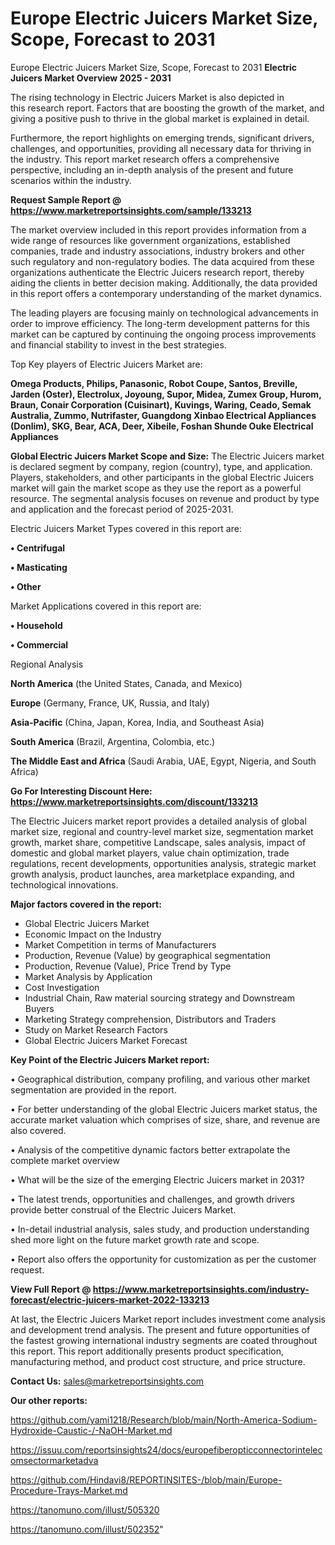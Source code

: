 # Europe Electric Juicers Market Size, Scope, Forecast to 2031
Europe Electric Juicers Market Size, Scope, Forecast to 2031
<Strong> Electric Juicers Market Overview 2025 - 2031</strong>

The rising technology in Electric Juicers Market is also depicted in this research report. Factors that are boosting the growth of the market, and giving a positive push to thrive in the global market is explained in detail.

Furthermore, the report highlights on emerging trends, significant drivers, challenges, and opportunities, providing all necessary data for thriving in the industry. This report market research offers a comprehensive perspective, including an in-depth analysis of the present and future scenarios within the industry.

<strong>Request Sample Report @ <a href=https://www.marketreportsinsights.com/sample/133213>https://www.marketreportsinsights.com/sample/133213</a></strong>

The market overview included in this report provides information from a wide range of resources like government organizations, established companies, trade and industry associations, industry brokers and other such regulatory and non-regulatory bodies. The data acquired from these organizations authenticate the Electric Juicers research report, thereby aiding the clients in better decision making. Additionally, the data provided in this report offers a contemporary understanding of the market dynamics.

The leading players are focusing mainly on technological advancements in order to improve efficiency. The long-term development patterns for this market can be captured by continuing the ongoing process improvements and financial stability to invest in the best strategies.

Top Key players of Electric Juicers Market are:

<strong>Omega Products, Philips, Panasonic, Robot Coupe, Santos, Breville, Jarden (Oster), Electrolux, Joyoung, Supor, Midea, Zumex Group, Hurom, Braun, Conair Corporation (Cuisinart), Kuvings, Waring, Ceado, Semak Australia, Zummo, Nutrifaster, Guangdong Xinbao Electrical Appliances (Donlim), SKG, Bear, ACA, Deer, Xibeile, Foshan Shunde Ouke Electrical Appliances</strong>

<strong><b>Global Electric Juicers Market Scope and Size:</b></strong>
The Electric Juicers market is declared segment by company, region (country), type, and application. Players, stakeholders, and other participants in the global Electric Juicers market will gain the market scope as they use the report as a powerful resource. The segmental analysis focuses on revenue and product by type and application and the forecast period of 2025-2031.

Electric Juicers Market Types covered in this report are:

<strong>• Centrifugal

• Masticating

• Other</strong>

Market Applications covered in this report are:

<strong>• Household

• Commercial</strong> 

Regional Analysis

<strong>North America</strong> (the United States, Canada, and Mexico)

<strong>Europe</strong> (Germany, France, UK, Russia, and Italy)

<strong>Asia-Pacific</strong> (China, Japan, Korea, India, and Southeast Asia)

<strong>South America</strong> (Brazil, Argentina, Colombia, etc.)

<strong>The Middle East and Africa</strong> (Saudi Arabia, UAE, Egypt, Nigeria, and South Africa)

<strong>Go For Interesting Discount Here: <a href=https://www.marketreportsinsights.com/discount/133213>https://www.marketreportsinsights.com/discount/133213</a></strong>

The Electric Juicers market report provides a detailed analysis of global market size, regional and country-level market size, segmentation market growth, market share, competitive Landscape, sales analysis, impact of domestic and global market players, value chain optimization, trade regulations, recent developments, opportunities analysis, strategic market growth analysis, product launches, area marketplace expanding, and technological innovations.

<strong><b>Major factors covered in the report:</b></strong>
<ul>
  <li>Global Electric Juicers Market </li>
  <li>Economic Impact on the Industry</li>
  <li>Market Competition in terms of Manufacturers</li>
  <li>Production, Revenue (Value) by geographical segmentation</li>
  <li>Production, Revenue (Value), Price Trend by Type</li>
  <li>Market Analysis by Application</li>
  <li>Cost Investigation</li>
  <li>Industrial Chain, Raw material sourcing strategy and Downstream Buyers</li>
  <li>Marketing Strategy comprehension, Distributors and Traders</li>
  <li>Study on Market Research Factors</li>
  <li>Global Electric Juicers Market Forecast</li>
</ul>

<strong><b>Key Point of the Electric Juicers Market report:</b></strong>

• Geographical distribution, company profiling, and various other market segmentation are provided in the report.

• For better understanding of the global Electric Juicers market status, the accurate market valuation which comprises of size, share, and revenue are also covered.

• Analysis of the competitive dynamic factors better extrapolate the complete market overview

• What will be the size of the emerging Electric Juicers market in 2031?

• The latest trends, opportunities and challenges, and growth drivers provide better construal of the Electric Juicers Market.

• In-detail industrial analysis, sales study, and production understanding shed more light on the future market growth rate and scope.

• Report also offers the opportunity for customization as per the customer request.

<strong><b>View Full Report @ <a href=https://www.marketreportsinsights.com/industry-forecast/electric-juicers-market-2022-133213>https://www.marketreportsinsights.com/industry-forecast/electric-juicers-market-2022-133213</a></b></strong>


At last, the Electric Juicers Market report includes investment come analysis and development trend analysis. The present and future opportunities of the fastest growing international industry segments are coated throughout this report. This report additionally presents product specification, manufacturing method, and product cost structure, and price structure.

<strong>Contact Us:</strong>
sales@marketreportsinsights.com

<strong>Our other reports:</strong>

<a href=https://github.com/yami1218/Research/blob/main/North-America-Sodium-Hydroxide-Caustic-/-NaOH-Market.md>https://github.com/yami1218/Research/blob/main/North-America-Sodium-Hydroxide-Caustic-/-NaOH-Market.md</a>

<a href=https://issuu.com/reportsinsights24/docs/europefiberopticconnectorintelecomsectormarketadva>https://issuu.com/reportsinsights24/docs/europefiberopticconnectorintelecomsectormarketadva</a>

<a href=https://github.com/Hindavi8/REPORTINSITES-/blob/main/Europe-Procedure-Trays-Market.md>https://github.com/Hindavi8/REPORTINSITES-/blob/main/Europe-Procedure-Trays-Market.md</a>

<a href=https://tanomuno.com/illust/505320>https://tanomuno.com/illust/505320</a>

<a href=https://tanomuno.com/illust/502352>https://tanomuno.com/illust/502352</a>"
